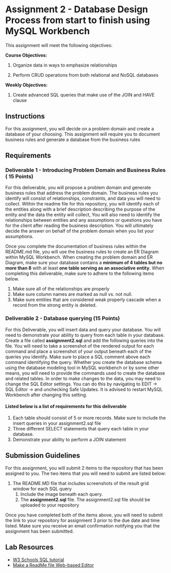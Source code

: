 # Assignment 2 - Database Design Process from start to finish using MySQL Workbench
This assignment will meet the following objectives:

**Course Objectives:**
1. Organize data in ways to emphasize relationships 

2. Perform CRUD operations from both relational and NoSQL databases 

**Weekly Objectives:**

1.  Create advanced SQL queries that make use of the JOIN and HAVE clause
 

## Instructions
For this assignment, you will decide on a problem domain and create a database of your choosing.  This assignment will require you to document business rules and generate a database from the business rules




## Requirements
### Deliverable 1 - Introducing Problem Domain and Business Rules ( 15 Points)
For this deliverable, you will propose a problem domain and generate business rules that address the problem domain. The business rules you identify will consist of relationships, constraints, and data you will need to collect. Within the readme file for this repository, you will identify each of the entities along with a brief description describing the purpose of the entity and the data the entity will collect, You will also need to identify the relationships between entities and any assumptions or questions you have for the client after reading the business description. You will ultimately decide the answer on behalf of the problem domain when you list your assumptions.

Once you complete the documentation of business rules within the README.md file, you will use the business rules to create an ER Diagram within MySQL Workbench.  When creating the problem domain and ER Diagram, make sure your database contains a **minimum of 4 tables but no more than 8** with at least **one table serving as an associative entity**.  When completing this deliverable, make sure to adhere to the following items below.
1. Make sure all of the relationships are properly 
2. Make sure column names are marked as null vs. not null.
3. Make sure entities that are considered weak properly cascade when a record from the strong entity is deleted.


### Deliverable 2 - Database querying (15 Points)
For this Deliverable, you will insert data and query your database. You will need to demonstrate your ability to query from each table in your database. Create a file called **assignment2.sql** and add the following queries into the file.  You will need to take a screenshot of the rendered output for each command and place a screenshot of your output beneath each of the queries you identify.  Make sure to place a SQL comment above each command identifying the query.  Whether you create the database schema using the database modeling tool in MySQL workbench or by some other means, you will need to provide the commands used to create the database and related tables.   In order to make changes to the data, you may need to change the SQL Editor settings.  You can do this by navigating to EDIT -> SQL Editor -> and unchecking Safe Updates.  It is advised to restart MySQL Workbench after changing this setting.

#### Listed below is a list of requirements for this deliverable
1. Each table should consist of 5 or more records.  Make sure to include the insert queries in your assignment2.sql file
2. Three different SELECT statements that query each table in your database.  
3. Demonstrate your ability to perform a JOIN statement
 

## Submission Guidelines

For this assignment, you will submit 2 items to the repository that has been assigned to you.  The two items that you will need to submit are listed below: 
1. The README.MD file that includes screenshots of the result grid window for each SQL query
   1. Include the image beneath each query.
   2. The **assignment2.sql** file.  The assignment2.sql file should be 
      uploaded to your repository

Once you have completed both of the items above, you will need to submit the link to your repository for assignment 3 prior to the due date and time listed.  Make sure you receive an email confirmation notifying you that the assignment has been submitted.


## Lab Resources
- [W3 Schools SQL tutorial](https://www.w3schools.com/sql/)
- [Make a ReadMe file Web-based Editor](https://www.makeareadme.com/)
